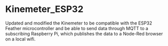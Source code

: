 # Kinemeter_ESP32
Updated and modified the Kinemeter to be compatible with the ESP32 Feather microcontroller and be able to send data through MQTT to a subscribing Raspberry Pi, which publishes the data to a Node-Red browser on a local wifi.
